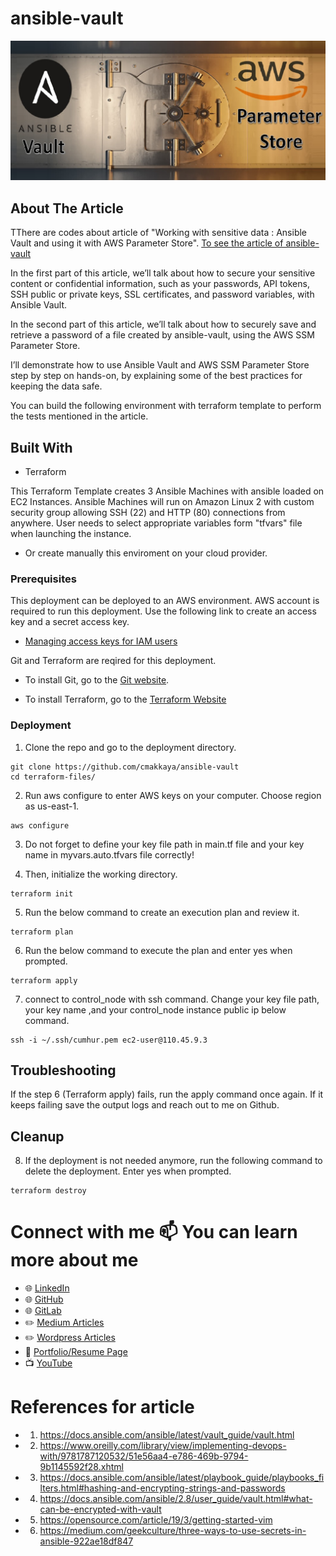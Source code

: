 # ansible-vault
![picture of article](./vault.jpg)

## About The Article

TThere are codes about article of "Working with sensitive data : Ansible Vault and using it with AWS Parameter Store". [To see the article of ansible-vault](https://cmakkaya.medium.com/working-with-sensitive-data-ansible-vault-and-using-it-with-aws-parameter-store-2f0c91c2b362)

In the first part of this article, we’ll talk about how to secure your sensitive content or confidential information, such as your passwords, API tokens, SSH public or private keys, SSL certificates, and password variables, with Ansible Vault.

In the second part of this article, we’ll talk about how to securely save and retrieve a password of a file created by ansible-vault, using the AWS SSM Parameter Store.

I’ll demonstrate how to use Ansible Vault and AWS SSM Parameter Store step by step on hands-on, by explaining some of the best practices for keeping the data safe.

You can build the following environment with terraform template to perform the tests mentioned in the article.

## Built With

* Terraform

This Terraform Template creates 3 Ansible Machines with ansible loaded on EC2 Instances.
Ansible Machines will run on Amazon Linux 2 with custom security group allowing SSH (22) and HTTP (80) connections from anywhere.
User needs to select appropriate variables form "tfvars" file when launching the instance.

* Or create manually this enviroment on your cloud provider.

### Prerequisites

This deployment can be deployed to an AWS environment. AWS account is required to run this deployment. Use the following link to create an access key and a secret access key.

- [Managing access keys for IAM users](https://docs.aws.amazon.com/IAM/latest/UserGuide/id_credentials_access-keys.html)

Git and Terraform are reqired for this deployment. 

- To install Git, go to the [Git website](https://git-scm.com/downloads).

- To install Terraform, go to the [Terraform Website](https://learn.hashicorp.com/tutorials/terraform/install-cli)


### Deployment

1. Clone the repo and go to the deployment directory.

```
git clone https://github.com/cmakkaya/ansible-vault
cd terraform-files/
```

2. Run aws configure to enter AWS keys on your computer. Choose region as us-east-1.

```
aws configure
```

3. Do not forget to define your key file path in main.tf file and your key name in myvars.auto.tfvars file correctly! 

4. Then, initialize the working directory.
```
terraform init
```

5. Run the below command to create an execution plan and review it.
```
terraform plan
```

6. Run the below command to execute the plan and enter yes when prompted.
```
terraform apply
```

7. connect to control_node with ssh command. Change your key file path, your key name ,and your control_node instance public ip below command. 
```
ssh -i ~/.ssh/cumhur.pem ec2-user@110.45.9.3 
```
## Troubleshooting

If the step 6 (Terraform apply) fails, run the apply command once again. If it keeps failing save the output logs and reach out to me on Github. 

## Cleanup

8. If the deployment is not needed anymore, run the following command to delete the deployment. Enter yes when prompted.
```
terraform destroy
```


# Connect with me 📫 You can learn more about me

- 🌐 [LinkedIn](https://www.linkedin.com/in/cumhurakkaya/)
- 🌐 [GitHub](https://github.com/cmakkaya/)
- 🌐 [GitLab](https://gitlab.com/cmakkaya)
- ✏️ [Medium Articles](https://cmakkaya.medium.com/)
- ✏️ [Wordpress Articles](https://cloudplatformsanddevops.wordpress.com/)
- 🏢 [Portfolio/Resume Page](https://portfolio.cmakkaya-awsdevops.link/)
- 📺 [YouTube](https://www.youtube.com/channel/UCWcRIvy70tBBfrmBocDR5hA)


# References for article

- 1. https://docs.ansible.com/ansible/latest/vault_guide/vault.html

- 2. https://www.oreilly.com/library/view/implementing-devops-with/9781787120532/51e56aa4-e786-469b-9794-9b1145592f28.xhtml

- 3. https://docs.ansible.com/ansible/latest/playbook_guide/playbooks_filters.html#hashing-and-encrypting-strings-and-passwords

- 4. https://docs.ansible.com/ansible/2.8/user_guide/vault.html#what-can-be-encrypted-with-vault

- 5. https://opensource.com/article/19/3/getting-started-vim

- 6. https://medium.com/geekculture/three-ways-to-use-secrets-in-ansible-922ae18df847